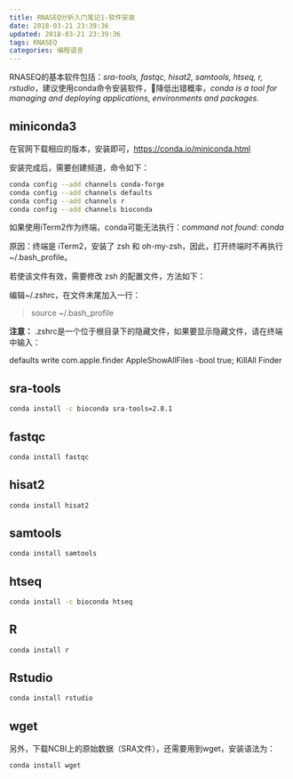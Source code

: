 ```yaml
---
title: RNASEQ分析入门笔记1-软件安装
date: 2018-03-21 23:39:36
updated: 2018-03-21 23:39:36
tags: RNASEQ
categories: 编程语言
---
```


RNASEQ的基本软件包括：*sra-tools, fastqc, hisat2, samtools, htseq, r, rstudio*，建议使用conda命令安装软件，降低出错概率，*conda is a tool for managing and deploying applications, environments and packages.*


## miniconda3 ##

在官网下载相应的版本，安装即可，https://conda.io/miniconda.html

安装完成后，需要创建频道，命令如下：

``` bash
conda config --add channels conda-forge
conda config --add channels defaults
conda config --add channels r
conda config --add channels bioconda
```
如果使用iTerm2作为终端，conda可能无法执行：*command not found: conda*

原因：终端是 iTerm2，安装了 zsh 和 oh-my-zsh，因此，打开终端时不再执行~/.bash_profile。

若使该文件有效，需要修改 zsh 的配置文件，方法如下：

编辑~/.zshrc，在文件末尾加入一行：

> source ~/.bash_profile

**注意：** .zshrc是一个位于根目录下的隐藏文件，如果要显示隐藏文件，请在终端中输入：

defaults write com.apple.finder AppleShowAllFiles -bool true;
KillAll Finder

## sra-tools ##

``` bash
conda install -c bioconda sra-tools=2.8.1
```

## fastqc ##

``` bash
conda install fastqc
```

## hisat2 ##

``` bash
conda install hisat2
```

## samtools ##

``` bash
conda install samtools
```

## htseq ##

``` bash
conda install -c bioconda htseq
```

## R ##

``` bash
conda install r
```

## Rstudio ##

``` bash
conda install rstudio
```

## wget ##

另外，下载NCBI上的原始数据（SRA文件），还需要用到wget，安装语法为：

``` bash
conda install wget 
```
